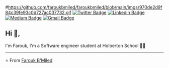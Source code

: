 #https://github.com/faroukbmiled/faroukbmiled/blob/main/imgs/970de2d9f84c39fe93c0d727ac037732.gif
[![Twitter Badge](https://img.shields.io/badge/-@Farouk_B_Miled-1ca0f1?style=flat-square&labelColor=1ca0f1&logo=twitter&logoColor=white&link=https://twitter.com/Farouk_B_Miled)](hhttps://twitter.com/Farouk_B_Miled) [![Linkedin Badge](https://img.shields.io/badge/-Farouk_B_Miled-blue?style=flat-square&logo=Linkedin&logoColor=white&link=https://https://www.linkedin.com/in/farouk-ben-miled-43553022b/)](https://www.linkedin.com/in/farouk-ben-miled-43553022b/) [![Medium Badge](https://img.shields.io/badge/-@faroukbmiled-03a57a?style=flat-square&labelColor=000000&logo=Medium&link=https://medium.com/@faroukbmiled)](https://medium.com/@faroukbmiled)
[![Gmail Badge](https://img.shields.io/badge/-Gmail-c14438?style=flat-square&logo=Gmail&logoColor=white&link=mailto:faroukbmiled@gmail.com)](mailto:faroukbmiled@gmail.com)

## Hi 👋, 
I'm Farouk, I'm a Software engineer student at Holberton School 👨‍💻

---
⭐️ From [Farouk B'Miled](https://github.com/faroukbmiled)
